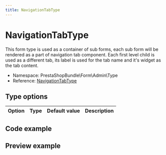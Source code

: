 ```yaml
---
title: NavigationTabType
---
```


# NavigationTabType

This form type is used as a container of sub forms, each sub form will be rendered as a part of navigation tab component. Each first level child is used as a different tab, its label is used for the tab name and it's widget as the tab content.

- Namespace: PrestaShopBundle\Form\Admin\Type
- Reference: [NavigationTabType](https://github.com/PrestaShop/PrestaShop/blob/8.0.x/src/PrestaShopBundle/Form/Admin/Type/NavigationTabType.php)

## Type options

| Option       | Type   | Default value                     | Description                                                                               |
| :----------- | :----- | :-------------------------------- | :---------------------------------------------------------------------------------------- |

## Code example


## Preview example

